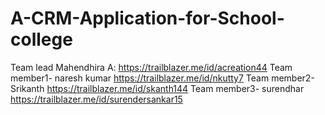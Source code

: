# A-CRM-Application-for-School-college
Team lead Mahendhira A: https://trailblazer.me/id/acreation44
Team member1- naresh kumar https://trailblazer.me/id/nkutty7
Team member2- Srikanth https://trailblazer.me/id/skanth144
Team member3- surendhar https://trailblazer.me/id/surendersankar15
